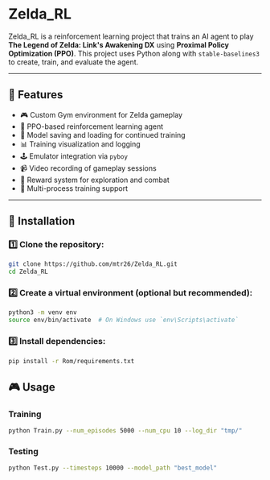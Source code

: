 # Zelda_RL

Zelda_RL is a reinforcement learning project that trains an AI agent to play **The Legend of Zelda: Link's Awakening DX** using **Proximal Policy Optimization (PPO)**. This project uses Python along with `stable-baselines3` to create, train, and evaluate the agent.

---

## 🚀 Features

- 🎮 Custom Gym environment for Zelda gameplay
- 🧠 PPO-based reinforcement learning agent
- 💾 Model saving and loading for continued training
- 📊 Training visualization and logging
- 🕹️ Emulator integration via `pyboy`
- 📹 Video recording of gameplay sessions
- 🎯 Reward system for exploration and combat
- 💪 Multi-process training support

---

## 📂 Installation

### 1️⃣ Clone the repository:
```bash
git clone https://github.com/mtr26/Zelda_RL.git
cd Zelda_RL
```

### 2️⃣ Create a virtual environment (optional but recommended):
```bash
python3 -m venv env
source env/bin/activate  # On Windows use `env\Scripts\activate`
```

### 3️⃣ Install dependencies:
```bash
pip install -r Rom/requirements.txt
```


## 🎮 Usage

### Training

```bash
python Train.py --num_episodes 5000 --num_cpu 10 --log_dir "tmp/"
```

### Testing 

```bash
python Test.py --timesteps 10000 --model_path "best_model"
```

